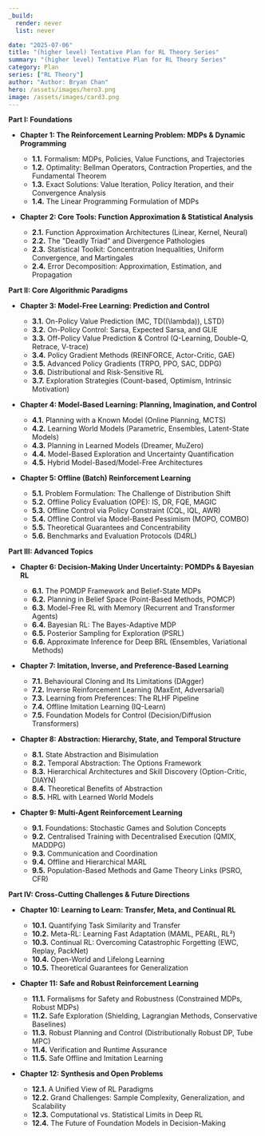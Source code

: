 ```yaml
---
_build:
  render: never
  list: never

date: "2025-07-06"
title: "(higher level) Tentative Plan for RL Theory Series"
summary: "(higher level) Tentative Plan for RL Theory Series"
category: Plan
series: ["RL Theory"]
author: "Author: Bryan Chan"
hero: /assets/images/hero3.png
image: /assets/images/card3.png
---
```


**Part I: Foundations**

* **Chapter 1: The Reinforcement Learning Problem: MDPs & Dynamic Programming**
    * **1.1.** Formalism: MDPs, Policies, Value Functions, and Trajectories
    * **1.2.** Optimality: Bellman Operators, Contraction Properties, and the Fundamental Theorem
    * **1.3.** Exact Solutions: Value Iteration, Policy Iteration, and their Convergence Analysis
    * **1.4.** The Linear Programming Formulation of MDPs

* **Chapter 2: Core Tools: Function Approximation & Statistical Analysis**
    * **2.1.** Function Approximation Architectures (Linear, Kernel, Neural)
    * **2.2.** The "Deadly Triad" and Divergence Pathologies
    * **2.3.** Statistical Toolkit: Concentration Inequalities, Uniform Convergence, and Martingales
    * **2.4.** Error Decomposition: Approximation, Estimation, and Propagation

**Part II: Core Algorithmic Paradigms**

* **Chapter 3: Model-Free Learning: Prediction and Control**
    * **3.1.** On-Policy Value Prediction (MC, TD(\(\lambda\)), LSTD)
    * **3.2.** On-Policy Control: Sarsa, Expected Sarsa, and GLIE
    * **3.3.** Off-Policy Value Prediction & Control (Q-Learning, Double-Q, Retrace, V-trace)
    * **3.4.** Policy Gradient Methods (REINFORCE, Actor-Critic, GAE)
    * **3.5.** Advanced Policy Gradients (TRPO, PPO, SAC, DDPG)
    * **3.6.** Distributional and Risk-Sensitive RL
    * **3.7.** Exploration Strategies (Count-based, Optimism, Intrinsic Motivation)

* **Chapter 4: Model-Based Learning: Planning, Imagination, and Control**
    * **4.1.** Planning with a Known Model (Online Planning, MCTS)
    * **4.2.** Learning World Models (Parametric, Ensembles, Latent-State Models)
    * **4.3.** Planning in Learned Models (Dreamer, MuZero)
    * **4.4.** Model-Based Exploration and Uncertainty Quantification
    * **4.5.** Hybrid Model-Based/Model-Free Architectures

* **Chapter 5: Offline (Batch) Reinforcement Learning**
    * **5.1.** Problem Formulation: The Challenge of Distribution Shift
    * **5.2.** Offline Policy Evaluation (OPE): IS, DR, FQE, MAGIC
    * **5.3.** Offline Control via Policy Constraint (CQL, IQL, AWR)
    * **5.4.** Offline Control via Model-Based Pessimism (MOPO, COMBO)
    * **5.5.** Theoretical Guarantees and Concentrability
    * **5.6.** Benchmarks and Evaluation Protocols (D4RL)

**Part III: Advanced Topics**

* **Chapter 6: Decision-Making Under Uncertainty: POMDPs & Bayesian RL**
    * **6.1.** The POMDP Framework and Belief-State MDPs
    * **6.2.** Planning in Belief Space (Point-Based Methods, POMCP)
    * **6.3.** Model-Free RL with Memory (Recurrent and Transformer Agents)
    * **6.4.** Bayesian RL: The Bayes-Adaptive MDP
    * **6.5.** Posterior Sampling for Exploration (PSRL)
    * **6.6.** Approximate Inference for Deep BRL (Ensembles, Variational Methods)

* **Chapter 7: Imitation, Inverse, and Preference-Based Learning**
    * **7.1.** Behavioural Cloning and Its Limitations (DAgger)
    * **7.2.** Inverse Reinforcement Learning (MaxEnt, Adversarial)
    * **7.3.** Learning from Preferences: The RLHF Pipeline
    * **7.4.** Offline Imitation Learning (IQ-Learn)
    * **7.5.** Foundation Models for Control (Decision/Diffusion Transformers)

* **Chapter 8: Abstraction: Hierarchy, State, and Temporal Structure**
    * **8.1.** State Abstraction and Bisimulation
    * **8.2.** Temporal Abstraction: The Options Framework
    * **8.3.** Hierarchical Architectures and Skill Discovery (Option-Critic, DIAYN)
    * **8.4.** Theoretical Benefits of Abstraction
    * **8.5.** HRL with Learned World Models

* **Chapter 9: Multi-Agent Reinforcement Learning**
    * **9.1.** Foundations: Stochastic Games and Solution Concepts
    * **9.2.** Centralised Training with Decentralised Execution (QMIX, MADDPG)
    * **9.3.** Communication and Coordination
    * **9.4.** Offline and Hierarchical MARL
    * **9.5.** Population-Based Methods and Game Theory Links (PSRO, CFR)

**Part IV: Cross-Cutting Challenges & Future Directions**

* **Chapter 10: Learning to Learn: Transfer, Meta, and Continual RL**
    * **10.1.** Quantifying Task Similarity and Transfer
    * **10.2.** Meta-RL: Learning Fast Adaptation (MAML, PEARL, RL²)
    * **10.3.** Continual RL: Overcoming Catastrophic Forgetting (EWC, Replay, PackNet)
    * **10.4.** Open-World and Lifelong Learning
    * **10.5.** Theoretical Guarantees for Generalization

* **Chapter 11: Safe and Robust Reinforcement Learning**
    * **11.1.** Formalisms for Safety and Robustness (Constrained MDPs, Robust MDPs)
    * **11.2.** Safe Exploration (Shielding, Lagrangian Methods, Conservative Baselines)
    * **11.3.** Robust Planning and Control (Distributionally Robust DP, Tube MPC)
    * **11.4.** Verification and Runtime Assurance
    * **11.5.** Safe Offline and Imitation Learning

* **Chapter 12: Synthesis and Open Problems**
    * **12.1.** A Unified View of RL Paradigms
    * **12.2.** Grand Challenges: Sample Complexity, Generalization, and Scalability
    * **12.3.** Computational vs. Statistical Limits in Deep RL
    * **12.4.** The Future of Foundation Models in Decision-Making
